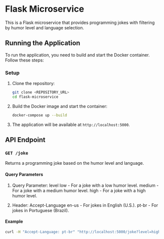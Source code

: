 # Flask Microservice

This is a Flask microservice that provides programming jokes with filtering by humor level and language selection.

## Running the Application

To run the application, you need to build and start the Docker container. Follow these steps:

### Setup

1. Clone the repository:

    ```bash
    git clone <REPOSITORY_URL>
    cd flask-microservice
    ```


2. Build the Docker image and start the container:

    ```bash
    docker-compose up --build
    ```

3. The application will be available at `http://localhost:5000`.




## API Endpoint

### `GET /joke`

Returns a programming joke based on the humor level and language.

#### Query Parameters

1. Query Parameter: level
low - For a joke with a low humor level.
medium - For a joke with a medium humor level.
high - For a joke with a high humor level.

2. Header: Accept-Language
en-us - For jokes in English (U.S.).
pt-br - For jokes in Portuguese (Brazil).


#### Example

```bash
curl -H "Accept-Language: pt-br" "http://localhost:5000/joke?level=high"

